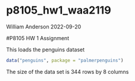 p8105_hw1_waa2119
================
William Anderson
2022-09-20

\#P8105 HW 1 Assignment

This loads the penguins dataset

``` r
data("penguins", package = "palmerpenguins")
```

The size of the data set is 344 rows by 8 columns
